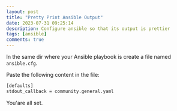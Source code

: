 ```yaml
---
layout: post
title: "Pretty Print Ansible Output"
date: 2023-07-31 09:25:14
description: Configure ansible so that its output is prettier
tags: [ansible]
comments: true
---
```


In the same dir where your Ansible playbook is create a file named `ansible.cfg`.

Paste the following content in the file:
```bash
[defaults]
stdout_callback = community.general.yaml
```

You'are all set.
